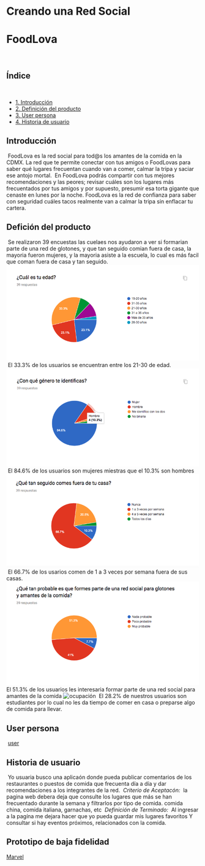 # Creando una Red Social
# FoodLova
​
## Índice
​
* [1. Introducción](#Introduccón)
* [2. Definición del producto](#Definicion-del-producto)
* [3. User persona](#User-persona)
* [4. Historia de usuario](#Historia-de-usuario)
​
​
## Introducción
​
FoodLova es la red social para tod@s los amantes de la comida en la CDMX. La red que te permite conectar con tus amigos o FoodLovas  para saber qué lugares frecuentan cuando van a comer, calmar la tripa y saciar ese antojo mortal. 
​
En FoodLova podrás compartir con tus mejores recomendaciones y las peores; revisar cuáles son los lugares más frecuentados por tus amigos y por supuesto, presumir esa torta gigante que cenaste en lunes por la noche. FoodLova es la red de confianza para saber con seguridad cuáles tacos realmente van a calmar la tripa sin enflacar tu cartera.
​
​
​
## Defición del producto
​
Se realizaron 39 encuestas las cuelaes nos ayudaron a ver si formarian parte de una red de glotones, y que 
tan seguido comian fuera de casa, la mayoria fueron mujeres, y la mayoria asiste a la escuela, lo cual es 
más facil que coman fuera de casa y tan seguido.
​
![edad](./src/Imagenes/edad.png)
​
El 33.3% de los usuarios se encuentran entre los 21-30 de edad.
​
![genero](./src/Imagenes/genero.png)
​
El 84.6% de los usuarios son mujeres miestras que el 10.3% son hombres
​
![fuera](./src/Imagenes/fuera.png)
​
El 66.7% de los usarios comen de 1 a 3 veces por semana fuera de sus casas.
​
![red](./src/Imagenes/red.png)
El 51.3% de los usuarios les interesaria formar parte de una red social para amantes de la comida
​
![ocupación](./src/Imagenes/ocupación.png)
​
El 28.2% de nuestros usuarios son estudiantes por lo cual no les da tiempo de comer en casa o
preparse algo de comida para llevar.
​
​
## User persona
​
[user](./src/Imagenes/user.jpg)
​
​
## Historia de usuario
​
Yo usuaria busco una aplicaón donde pueda publicar comentarios de los restaurantes o puestos de comida que frecuenta día a día y dar recomendaciones a los integrantes de la red.
​
*Criterio de Aceptacón:*
​
la pagina web debera deja que consulte los lugares que más se han frecuentado durante la semana y filtrarlos por tipo de comida.  comida china, comida italiana, garnachas, etc
​
*Definición de Terminado:*
​
Al ingresar a la pagína me dejara hacer que yo pueda guardar mis lugares favoritos
Y consultar si hay eventos próximos, relacionados con la comida.
​

## Prototipo de baja fidelidad

[Marvel](https://marvelapp.com/42ie94h/screen/59883665)

